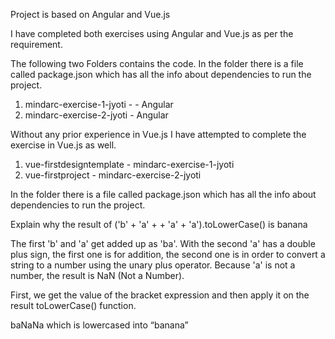 
Project is based on Angular and Vue.js

I have completed both exercises using Angular and Vue.js as per the requirement.

The following two Folders contains the code. In the folder there is a file called package.json which has all the
info about dependencies to run the project.

  1. mindarc-exercise-1-jyoti - - Angular
  2. mindarc-exercise-2-jyoti - Angular


Without any prior experience in Vue.js I have attempted to complete the exercise in Vue.js as well.

1. vue-firstdesigntemplate - mindarc-exercise-1-jyoti
2. vue-firstproject - mindarc-exercise-2-jyoti

In the folder there is a file called package.json which has all the
info about dependencies to run the project.


Explain why the result of ('b' + 'a' + + 'a' + 'a').toLowerCase() is banana

The first 'b' and 'a' get added up as 'ba'. With the second 'a' has a double plus sign,
the first one is for addition, the second one is in order to convert a string to a number using the unary plus
operator. Because 'a' is not a number, the result is NaN (Not a Number).

First, we get the value of the bracket expression and then apply it on the result toLowerCase() function.

baNaNa which is lowercased into “banana”

